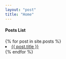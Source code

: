 ```yaml
---
layout: "post"
title: "Home"
---
```


<h4>Posts List</h4>
{% for post in site.posts %}
  <li><a href="/myblog_post/{{ post.url }}">{{ post.title }}</a></li>
{% endfor %}